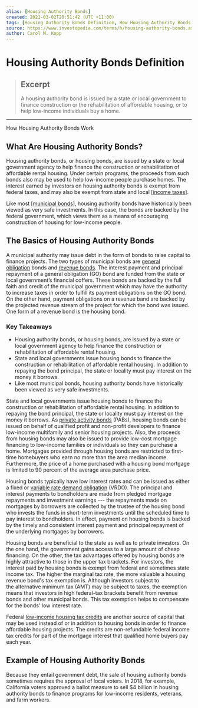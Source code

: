 ```yaml
---
alias: [Housing Authority Bonds]
created: 2021-03-02T20:51:42 (UTC +11:00)
tags: [Housing Authority Bonds Definition, How Housing Authority Bonds Work]
source: https://www.investopedia.com/terms/h/housing-authority-bonds.asp
author: Carol M. Kopp
---
```


# Housing Authority Bonds Definition

> ## Excerpt
> A housing authority bond is issued by a state or local government to finance construction or the rehabilitation of affordable housing, or to help low-income individuals buy a home.

---

How Housing Authority Bonds Work
## What Are Housing Authority Bonds?

Housing authority bonds, or housing bonds, are issued by a state or local government agency to help finance the construction or rehabilitation of affordable rental housing. Under certain programs, the proceeds from such bonds also may be used to help low-income people purchase homes. The interest earned by investors on housing authority bonds is exempt from federal taxes, and may also be exempt from state and local [[income taxes]](https://www.investopedia.com/terms/i/incometax.asp).

Like most [[municipal bonds]](https://www.investopedia.com/terms/m/municipalbond.asp), housing authority bonds have historically been viewed as very safe investments. In this case, the bonds are backed by the federal government, which views them as a means of encouraging construction of housing for low-income people.

## The Basics of Housing Authority Bonds

A municipal authority may issue debt in the form of bonds to raise capital to finance projects. The two types of municipal bonds are [general obligation](https://www.investopedia.com/terms/g/generalobligationbond.asp) bonds and [revenue bonds](https://www.investopedia.com/terms/r/revenuebond.asp). The interest payment and principal repayment of a general obligation (GO) bond are funded from the state or local government’s financial coffers. These bonds are backed by the full faith and credit of the municipal government which may have the authority to increase taxes in order to fulfill its payment obligations on the GO bond. On the other hand, payment obligations on a revenue band are backed by the projected revenue stream of the project for which the bond was issued. One form of a revenue bond is the housing bond.

### Key Takeaways

-   Housing authority bonds, or housing bonds, are issued by a state or local government agency to help finance the construction or rehabilitation of affordable rental housing. 
-   State and local governments issue housing bonds to finance the construction or rehabilitation of affordable rental housing. In addition to repaying the bond principal, the state or locality must pay interest on the money it borrows.
-   Like most municipal bonds, housing authority bonds have historically been viewed as very safe investments.

State and local governments issue housing bonds to finance the construction or rehabilitation of affordable rental housing. In addition to repaying the bond principal, the state or locality must pay interest on the money it borrows. As [private activity bonds](https://www.investopedia.com/terms/p/privateactivitybond.asp) (PABs), housing bonds can be issued on behalf of qualified profit and non-profit developers to finance low-income multifamily and senior housing projects. Also, the proceeds from housing bonds may also be issued to provide low-cost mortgage financing to low-income families or individuals so they can purchase a home. Mortgages provided through housing bonds are restricted to first-time homebuyers who earn no more than the area median income. Furthermore, the price of a home purchased with a housing bond mortgage is limited to 90 percent of the average area purchase price.

Housing bonds typically have low interest rates and can be issued as either a fixed or [variable rate demand obligation](https://www.investopedia.com/terms/v/variable-rated-demand-bond.asp) (VRDO). The principal and interest payments to bondholders are made from pledged mortgage repayments and investment earnings --- the repayments made on mortgages by borrowers are collected by the trustee of the housing bond who invests the funds in short-term investments until the scheduled time to pay interest to bondholders. In effect, payment on housing bonds is backed by the timely and consistent interest payment and principal repayment of the underlying mortgages by borrowers.

Housing bonds are beneficial to the state as well as to private investors. On the one hand, the government gains access to a large amount of cheap financing. On the other, the tax advantages offered by housing bonds are highly attractive to those in the upper tax brackets. For investors, the interest paid by housing bonds is exempt from federal and sometimes state income tax. The higher the marginal tax rate, the more valuable a housing revenue bond's tax exemption is. Although investors subject to the alternative minimum tax (AMT) may be subject to taxes, the exemption means that investors in high federal-tax brackets benefit from revenue bonds and other municipal bonds. This tax exemption helps to compensate for the bonds' low interest rate.

Federal [low-income housing tax credits](https://www.investopedia.com/terms/l/long-income-housing-tax-credit.asp) are another source of capital that may be used instead of or in addition to housing bonds in order to finance affordable housing projects. The credits are non-refundable federal income tax credits for part of the mortgage interest that qualified home buyers pay each year.

## Example of Housing Authority Bonds

Because they entail government debt, the sale of housing authority bonds sometimes requires the approval of local voters. In 2018, for example, California voters approved a ballot measure to sell $4 billion in housing authority bonds to finance programs for low-income residents, veterans, and farm workers.
